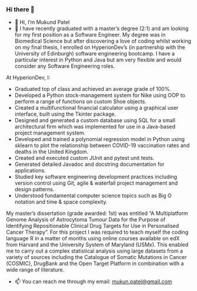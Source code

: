 ### Hi there 👋

<!--
**MukundPatel13/MukundPatel13** is a ✨ _special_ ✨ repository because its `README.md` (this file) appears on your GitHub profile.

Here are some ideas to get you started:

- 🔭 I’m currently working on ...
- 🌱 I’m currently learning ...
- 👯 I’m looking to collaborate on ...
- 🤔 I’m looking for help with ...
- 💬 Ask me about ...
- 📫 How to reach me: ...
- 😄 Pronouns: ...
- ⚡ Fun fact: ...
-->

- 👋 Hi, I’m Mukund Patel 
- 🌱 I have recently graduated with a master’s degree (2:1) and am looking for my first position as a Software Engineer. My degree was in Biomedical Science but after discovering a love of coding whilst working on my final thesis, I enrolled on HyperionDev’s (in partnership with the University of Edinburgh) software engineering bootcamp. I have a particular interest in Python and Java but am very flexible and would consider any Software Engineering roles. 
 
At HyperionDev, I:
  - Graduated top of class and achieved an average grade of 100%.
  - Developed a Python stock-management system for Nike using OOP to perform a range of functions on custom Shoe objects.
  - Created a multifunctional financial calculator using a graphical user interface, built using the Tkinter package.
  - Designed and generated a custom database using SQL for a small architectural firm which was implemented for use in a Java-based project management system.
  - Developed and trained a polynomial regression model in Python using sklearn to plot the relationship between COVID-19 vaccination rates and deaths in the United Kingdom.
  - Created and executed custom JUnit and pytest unit tests.
  - Generated detailed Javadoc and docstring documentation for applications.
  - Studied key software engineering development practices including version control using Git, agile & waterfall project management and design patterns.
  - Understood fundamental computer science topics such as Big O notation and time & space complexity.

My master’s dissertation (grade awarded: 1st) was entitled “A Multiplatform Genome Analysis of Astrocytoma Tumour Data for the Purpose of Identifying Repositionable Clinical Drug Targets for Use in Personalised Cancer Therapy”. For this project I was required to teach myself the coding language R in a matter of months using online courses available on edX from Harvard and the University System of Maryland (USMx). This enabled me to carry out a complex statistical analysis using large datasets from a variety of sources including the Catalogue of Somatic Mutations in Cancer (COSMIC), DrugBank and the Open Target Platform in combination with a wide range of literature.
- 📫 You can reach me through my email: mukun.patel@gmail.com

<!---
tnaccarato/tnaccarato is a ✨ special ✨ repository because its `README.md` (this file) appears on your GitHub profile.
You can click the Preview link to take a look at your changes.
--->
